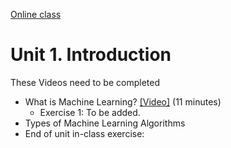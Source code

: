 [Online class](../../online_class.md) 

# Unit 1.  Introduction

These Videos need to be completed

* What is Machine Learning? [[Video]](https://www.dropbox.com/s/ztq9s67d7kmdl0q/WhatIsML.mp4?dl=0) (11 minutes)
    * Exercise 1:  To be added.
* Types of Machine Learning Algorithms  
* End of unit in-class exercise:  


